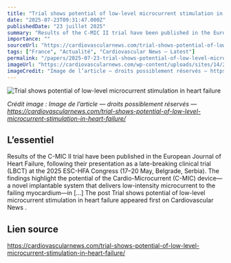 ```yaml
---
title: "Trial shows potential of low-level microcurrent stimulation in heart failure"
date: "2025-07-23T09:31:47.000Z"
publishedDate: "23 juillet 2025"
summary: "Results of the C-MIC II trial have been published in the European Journal of Heart Failure, following their presentation as a late-breaking clinical trial (LBCT) at the 2025 ESC-HFA Congress (17–20 May, Belgrade, Serbia). The findings highlight the potential of the Cardio-Microcurrent (C-MIC) device—a novel implantable system that delivers low-intensity microcurrent to the failing myocardium—in [&#8230;] The post Trial shows potential of low-level microcurrent stimulation in heart failure appeared first on Cardiovascular News ."
importance: ""
sourceUrl: "https://cardiovascularnews.com/trial-shows-potential-of-low-level-microcurrent-stimulation-in-heart-failure/"
tags: ["France", "Actualité", "Cardiovascular News — Latest"]
permalink: "/papers/2025-07-23-trial-shows-potential-of-low-level-microcurrent-stimulation-in-heart-failure"
imageUrl: "https://cardiovascularnews.com/wp-content/uploads/sites/14/2019/09/Heart-4.web-jpg.jpg"
imageCredit: "Image de l’article — droits possiblement réservés — https://cardiovascularnews.com/trial-shows-potential-of-low-level-microcurrent-stimulation-in-heart-failure/"
---
```


![Trial shows potential of low-level microcurrent stimulation in heart failure](https://cardiovascularnews.com/wp-content/uploads/sites/14/2019/09/Heart-4.web-jpg.jpg)

*Crédit image : Image de l’article — droits possiblement réservés — https://cardiovascularnews.com/trial-shows-potential-of-low-level-microcurrent-stimulation-in-heart-failure/*

## L’essentiel

Results of the C-MIC II trial have been published in the European Journal of Heart Failure, following their presentation as a late-breaking clinical trial (LBCT) at the 2025 ESC-HFA Congress (17–20 May, Belgrade, Serbia). The findings highlight the potential of the Cardio-Microcurrent (C-MIC) device—a novel implantable system that delivers low-intensity microcurrent to the failing myocardium—in [&#8230;] The post Trial shows potential of low-level microcurrent stimulation in heart failure appeared first on Cardiovascular News .

## Lien source

https://cardiovascularnews.com/trial-shows-potential-of-low-level-microcurrent-stimulation-in-heart-failure/
